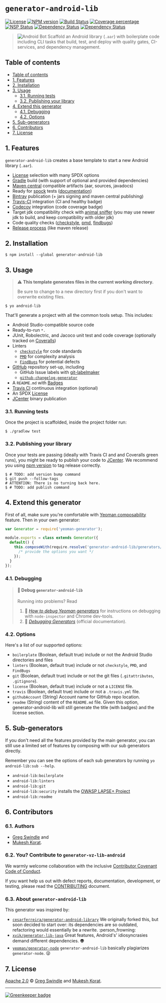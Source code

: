 # `generator-android-lib`
[![License][license-image]][license-url] [![NPM version][npm-image]][npm-url] [![Build Status][travis-image]][travis-url] [![Coverage percentage][coveralls-image]][coveralls-url]<br>[![NSP Status][nsp-image]][nsp-url]
[![Dependency Status][daviddm-image]][daviddm-url] [![Dependency Status][daviddm-dev-image]][daviddm-dev-url]

> ![Android Bot][android-bot-img] Scaffold an Android library (`.aar`) with boilerplate code including CLI tasks that build, test, and deploy with quality gates, CI-services, and dependency management.

## Table of contents

<!-- TOC depthFrom:2 depthTo:4 withLinks:1 updateOnSave:1 orderedList:0 -->

- [Table of contents](#table-of-contents)
- [1. Features](#1-features)
- [2. Installation](#2-installation)
- [3. Usage](#3-usage)
	- [3.1. Running tests](#31-running-tests)
	- [3.2. Publishing your library](#32-publishing-your-library)
- [4. Extend this generator](#4-extend-this-generator)
	- [4.1. Debugging](#41-debugging)
	- [4.2. Options](#42-options)
- [5. Sub-generators](#5-sub-generators)
- [6. Contributors](#6-contributors)
- [7. License](#7-license)

<!-- /TOC -->

## 1. Features

`generator-android-lib` creates a base template to start a new Android library (`.aar`).

* [License](https://spdx.org/licenses/) selection with many SPDX options
* [Gradle](http://www.gradle.org/) build (with support of optional and provided dependencies)
* [Maven central](http://search.maven.org/) compatible artifacts (aar, sources, javadocs)
* Ready for [spock](http://spockframework.org) tests ([documentation](http://docs.spockframework.org))
* [Bintray](https://bintray.com/) publication (+ jars signing and maven central publishing)
* [Travis-CI](https://travis-ci.org/) integration (CI and healthy badge)
* [Codecov](https://codecov.io) integration (code coverage badge)
* Target jdk compatibility check with [animal sniffer](http://mojo.codehaus.org/animal-sniffer/) (you may use newer jdk to build, and keep compatibility with older jdk)
* Code quality checks ([checkstyle](http://checkstyle.sourceforge.net/), [pmd](http://pmd.sourceforge.net/), [findbugs](http://findbugs.sourceforge.net/))
* [Release process](https://github.com/researchgate/gradle-release#introduction) (like maven release)

## 2. Installation

```
$ npm install --global generator-android-lib
```


## 3. Usage

> :warning: **This template generates files in the current working directory.**
>
> Be sure to change to a new directory first if you don't want to overwrite existing files.

```
$ yo android-lib
```

That'll generate a project with all the common tools setup. This includes:

* Android Studio-compatible source code
* Ready-to-run `*.`
* JUnit, Robolectric, and Jacoco unit test and code coverage (optionally tracked on [Coveralls](https://coveralls.io/))
* Linters
    * [`checkstyle`](https://github.com/checkstyle/checkstyle) for code standards
    * [`PMD`](http://pmd.sourceforge.net/) for complexity analysis
    * [`FindBugs`](http://findbugs.sourceforge.net/) for potential defects
* [GitHub](https://github.com) repository set-up, including
    * GitHub Issue labels with [git-labelmaker](https://github.com/himynameisdave/git-labelmaker)
    * [`github-changelog-generator`](https://github.com/skywinder/github-changelog-generator)
* A `README.md` with [Badges](https://www.npmjs.com/package/generator-badges)
* [Travis CI](https://travis-ci.org/) continuous integration (optional)
* An SPDX [License](https://spdx.org/licenses/)
* [JCenter](https://bintray.com/bintray/jcenter) binary publication

### 3.1. Running tests

Once the project is scaffolded, inside the project folder run:

```
$ ./gradlew test
```

### 3.2. Publishing your library

Once your tests are passing (ideally with Travis CI and and Coveralls green runs), you might be ready to publish your code to [JCenter](https://bintray.com/bintray/jcenter). We recommend you using [npm version](https://docs.npmjs.com/cli/version) to tag release correctly.

```
$ # TODO: add version bump command
$ git push --follow-tags
# ATTENTION: There is no turning back here.
$ # TODO: add publish command
```

## 4. Extend this generator

First of all, make sure you're comfortable with [Yeoman composability](http://yeoman.io/authoring/composability.html) feature. Then in your own generator:

```js
var Generator = require('yeoman-generator');

module.exports = class extends Generator({
  default() {
    this.composeWith(require.resolve('generator-android-lib/generators/app'), {
      /* provide the options you want */
    });
  }
});
```

### 4.1. Debugging
> #### :bug: Debug `generator-android-lib`
> Running into problems? Read
> 1. :book: [_How to debug Yeoman generators_](https://github.com/gregswindle/generator-android-lib/wiki/How-to-debug-Yeoman-generators) for instructions on debugging with `node-inspector` and Chrome dev-tools.
> 2. :book: [_Debugging Generators_](http://yeoman.io/authoring/debugging.html) (official documentation).

### 4.2. Options

Here's a list of our supported options:

- `boilerplate` (Boolean, default true) include or not the Android Studio directories and files
- `linters` (Boolean, default true) include or not `checkstyle`, `PMD`, and `FindBugs`
- `git` (Boolean, default true) include or not the git files (`.gitattributes`, `.gitignore`).
- `license` (Boolean, default true) include or not a `LICENSE` file.
- `travis` (Boolean, default true) include or not a `.travis.yml` file.
- `githubAccount` (String) Account name for GitHub repo location.
- `readme` (String) content of the `README.md` file. Given this option, generator-android-lib will still generate the title (with badges) and the license section.


## 5. Sub-generators

If you don't need all the features provided by the main generator, you can still use a limited set of features by composing with our sub generators directly.

Remember you can see the options of each sub generators by running `yo android-lib:sub --help`.

- `android-lib:boilerplate`
- `android-lib:linters`
- `android-lib:git`
- `android-lib:security` installs the [OWASP LAPSE+ Project](https://www.owasp.org/index.php/OWASP_LAPSE_Project)
- `android-lib:readme`

## 6. Contributors

### 6.1. Authors

* [Greg Swindle](https://github.com/gregswindle) and
* [Mukesh Korat](https://github.com/mkorat1717).

### 6.2. You? Contribute to `generator-vz-lib-android`

We warmly welcome collaboration with the inclusive [Contributor Covenant Code of Conduct](./.github/CODE_OF_CONDUCT.md).

If you want help us out with defect reports, documentation, development, or testing, please read the [CONTRIBUTING](./.github/CONTRIBUTING.md) document.

### 6.3. About `generator-android-lib`

This generator was inspired by:

* [`cesarferreira/generator-android-library`](https://github.com/cesarferreira/generator-android-library) We originally forked this, but soon decided to start over: its dependencies are so outdated, refactoring would essentially be a rewrite. :person_frowning:
* [`xvik/generator-lib-java`](https://github.com/xvik/generator-lib-java) Great features, Android's' idiosyncrasies demand different dependencies. :alien:
* [`yeoman/generator-node`](https://github.com/yeoman/generator-node) `generator-android-lib` basically plagiarizes `generator-node`. :stuck_out_tongue_winking_eye:

## 7. License

[Apache 2.0](./LICENSE) © [Greg Swindle](https://github.com/gregswindle) and [Mukesh Korat](https://github.com/mkorat1717).

---

[![Greenkeeper badge][greenkeeper-image]][greenkeeper-url]

[android-bot-img]: https://github.com/gregswindle/generator-android-lib/wiki/images/ic_android_black_18dp_1x.png
[coveralls-image]: https://coveralls.io/repos/github/gregswindle/generator-android-lib/badge.svg
[coveralls-url]: https://coveralls.io/github/gregswindle/generator-android-lib
[daviddm-dev-image]: https://david-dm.org/gregswindle/generator-android-lib/dev-status.svg?style=flat-square
[daviddm-dev-url]: https://david-dm.org/gregswindle/generator-android-lib&type=dev
[daviddm-image]: https://david-dm.org/gregswindle/generator-android-lib.svg?theme=shields.io&style=flat-square
[daviddm-url]: https://david-dm.org/gregswindle/generator-android-lib
[greenkeeper-image]: https://badges.greenkeeper.io/gregswindle/generator-android-lib.svg?style=flat-square
[greenkeeper-url]: https://greenkeeper.io/
[license-image]: https://img.shields.io/badge/License-Apache%202.0-blue.svg?style=flat-square
[license-url]: https://github.com/gregswindle/generator-android-lib/blob/master/LICENSE
[npm-image]: https://badge.fury.io/js/generator-android-lib.svg?style=flat-square
[npm-url]: https://npmjs.org/package/generator-android-lib
[nsp-image]: https://nodesecurity.io/orgs/gregswindle/projects/99d5753c-b68e-46a4-9b25-6cfb0ba937dd/badge?style=flat-square
[nsp-url]: https://nodesecurity.io/orgs/gregswindle/projects/99d5753c-b68e-46a4-9b25-6cfb0ba937dd
[travis-image]: https://travis-ci.org/gregswindle/generator-android-lib.svg?branch=master&style=flat-square
[travis-url]: https://travis-ci.org/gregswindle/generator-android-lib
